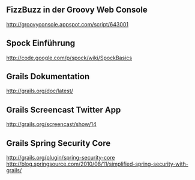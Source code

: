 FizzBuzz in der Groovy Web Console
----------------------------------
http://groovyconsole.appspot.com/script/643001

Spock Einführung
----------------
http://code.google.com/p/spock/wiki/SpockBasics

Grails Dokumentation
--------------------
http://grails.org/doc/latest/

Grails Screencast Twitter App
-----------------------------
http://grails.org/screencast/show/14

Grails Spring Security Core
---------------------------
http://grails.org/plugin/spring-security-core
http://blog.springsource.com/2010/08/11/simplified-spring-security-with-grails/
